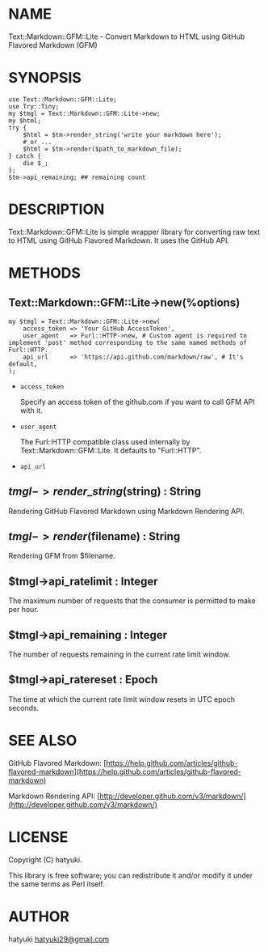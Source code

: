 # NAME

Text::Markdown::GFM::Lite - Convert Markdown to HTML using GitHub Flavored Markdown (GFM)

# SYNOPSIS

    use Text::Markdown::GFM::Lite;
    use Try::Tiny;
    my $tmgl = Text::Markdown::GFM::Lite->new;
    my $html;
    try {
        $html = $tm->render_string('write your markdown here');
        # or ...
        $html = $tm->render($path_to_markdown_file);
    } catch {
        die $_;
    };
    $tm->api_remaining; ## remaining count

# DESCRIPTION

Text::Markdown::GFM::Lite is simple wrapper library for converting raw text to HTML using GitHub Flavored Markdown.
It uses the GitHub API.

# METHODS

## __Text::Markdown::GFM::Lite->new(%options)__

    my $tmgl = Text::Markdown::GFM::Lite->new(
        access_token => 'Your GitHub AccessToken',
        user_agent   => Furl::HTTP->new, # Custom agent is required to implement 'post' method corresponding to the same named methods of Furl::HTTP.
        api_url      => 'https://api.github.com/markdown/raw', # It's default,
    );

- `access_token`

    Specify an access token of the github.com if you want to call GFM API with it.

- `user_agent`

    The Furl::HTTP compatible class used internally by Text::Markdown::GFM::Lite. It defaults to "Furl::HTTP".

- `api_url`

## __$tmgl->render\_string($string) : String__

Rendering GitHub Flavored Markdown using Markdown Rendering API.

## __$tmgl->render($filename) : String__

Rendering GFM from $filename.

## __$tmgl->api\_ratelimit : Integer__

The maximum number of requests that the consumer is permitted to make per hour.

## __$tmgl->api\_remaining : Integer__

The number of requests remaining in the current rate limit window.

## __$tmgl->api\_ratereset : Epoch__

The time at which the current rate limit window resets in UTC epoch seconds.

# SEE ALSO

GitHub Flavored Markdown: [https://help.github.com/articles/github-flavored-markdown](https://help.github.com/articles/github-flavored-markdown)

Markdown Rendering API: [http://developer.github.com/v3/markdown/](http://developer.github.com/v3/markdown/)

# LICENSE

Copyright (C) hatyuki.

This library is free software; you can redistribute it and/or modify
it under the same terms as Perl itself.

# AUTHOR

hatyuki <hatyuki29@gmail.com>
